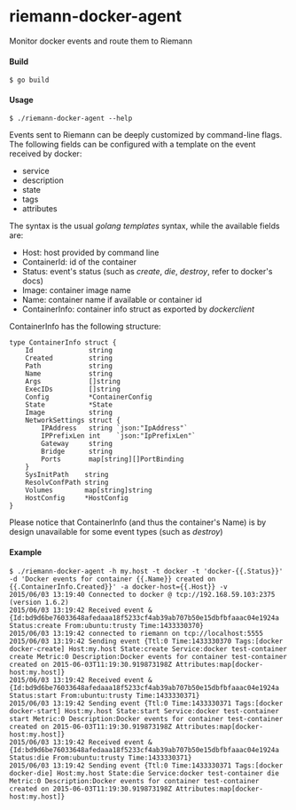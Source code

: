 # riemann-docker-agent

Monitor docker events and route them to Riemann

#### Build

    $ go build
    
#### Usage

    $ ./riemann-docker-agent --help

Events sent to Riemann can be deeply customized by command-line flags.
The following fields can be configured with a template on the event
received by docker:

 - service
 - description
 - state
 - tags
 - attributes

The syntax is the usual *golang templates* syntax, while the available
fields are:

 - Host: host provided by command line
 - ContainerId: id of the container
 - Status: event's status (such as *create*, *die*, *destroy*, refer to docker's docs)
 - Image: container image name
 - Name: container name if available or container id
 - ContainerInfo: container info struct as exported by *dockerclient*


ContainerInfo has the following structure:

    type ContainerInfo struct {
        Id              string
        Created         string
        Path            string
        Name            string
        Args            []string
        ExecIDs         []string
        Config          *ContainerConfig
        State           *State
        Image           string
        NetworkSettings struct {
            IPAddress   string `json:"IpAddress"`
            IPPrefixLen int    `json:"IpPrefixLen"`
            Gateway     string
            Bridge      string
            Ports       map[string][]PortBinding
        }
        SysInitPath    string
        ResolvConfPath string
        Volumes        map[string]string
        HostConfig     *HostConfig
    }
 
Please notice that ContainerInfo (and thus the container's Name) is by design
unavailable for some event types (such as *destroy*)

#### Example

    $ ./riemann-docker-agent -h my.host -t docker -t 'docker-{{.Status}}' -d 'Docker events for container {{.Name}} created on {{.ContainerInfo.Created}}' -a docker-host={{.Host}} -v
    2015/06/03 13:19:40 Connected to docker @ tcp://192.168.59.103:2375 (version 1.6.2)
    2015/06/03 13:19:42 Received event &{Id:bd9d6be76033648afedaaa18f5233cf4ab39ab707b50e15dbfbfaaac04e1924a Status:create From:ubuntu:trusty Time:1433330370}
    2015/06/03 13:19:42 connected to riemann on tcp://localhost:5555
    2015/06/03 13:19:42 Sending event {Ttl:0 Time:1433330370 Tags:[docker docker-create] Host:my.host State:create Service:docker test-container create Metric:0 Description:Docker events for container test-container created on 2015-06-03T11:19:30.919873198Z Attributes:map[docker-host:my.host]}
    2015/06/03 13:19:42 Received event &{Id:bd9d6be76033648afedaaa18f5233cf4ab39ab707b50e15dbfbfaaac04e1924a Status:start From:ubuntu:trusty Time:1433330371}
    2015/06/03 13:19:42 Sending event {Ttl:0 Time:1433330371 Tags:[docker docker-start] Host:my.host State:start Service:docker test-container start Metric:0 Description:Docker events for container test-container created on 2015-06-03T11:19:30.919873198Z Attributes:map[docker-host:my.host]}
    2015/06/03 13:19:42 Received event &{Id:bd9d6be76033648afedaaa18f5233cf4ab39ab707b50e15dbfbfaaac04e1924a Status:die From:ubuntu:trusty Time:1433330371}
    2015/06/03 13:19:42 Sending event {Ttl:0 Time:1433330371 Tags:[docker docker-die] Host:my.host State:die Service:docker test-container die Metric:0 Description:Docker events for container test-container created on 2015-06-03T11:19:30.919873198Z Attributes:map[docker-host:my.host]}
